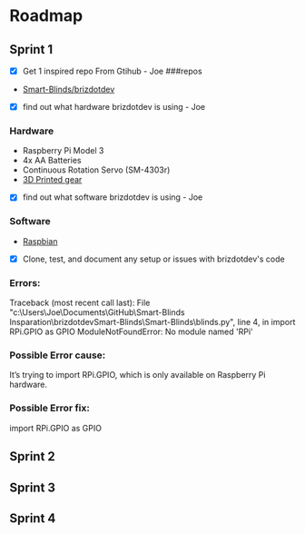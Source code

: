 # Roadmap

## Sprint 1

- [x] Get 1 inspired repo From Gtihub - Joe
###repos
- [Smart-Blinds/brizdotdev](https://github.com/brizdotdev/Smart-Blinds)

- [x] find out what hardware brizdotdev is using - Joe
### Hardware
- Raspberry Pi Model 3
- 4x AA Batteries
- Continuous Rotation Servo (SM-4303r)
- [3D Printed gear](http://www.thingiverse.com/thing:867)

- [x] find out what software brizdotdev is using - Joe
### Software
- [Raspbian](https://www.raspberrypi.org/downloads/raspbian/)

- [x] Clone, test, and document any setup or issues with brizdotdev's code
### Errors:
Traceback (most recent call last):
  File "c:\Users\Joe\Documents\GitHub\Smart-Blinds Insparation\brizdotdevSmart-Blinds\Smart-Blinds\blinds.py", line 4, in <module>
    import RPi.GPIO as GPIO
ModuleNotFoundError: No module named 'RPi'

### Possible Error cause:
It’s trying to import RPi.GPIO, which is only available on Raspberry Pi hardware.

### Possible Error fix:
import RPi.GPIO as GPIO


## Sprint 2

## Sprint 3

## Sprint 4
